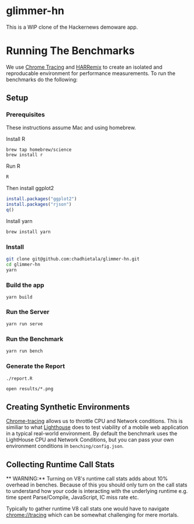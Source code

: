 # glimmer-hn

This is a WIP clone of the Hackernews demoware app.

# Running The Benchmarks

We use [Chrome Tracing](https://github.com/krisselden/chrome-tracing) and [HARRemix](https://github.com/krisselden/har-remix) to create an isolated and reproducable environment for performance measurements. To run the benchmarks do the following:

## Setup
### Prerequisites

These instructions assume Mac and using homebrew.

Install R
```sh
brew tap homebrew/science
brew install r
```

Run R
```sh
R
```

Then install ggplot2
```R
install.packages("ggplot2")
install.packages("rjson")
q()
```

Install yarn
```sh
brew install yarn
```

### Install

```sh
git clone git@github.com:chadhietala/glimmer-hn.git
cd glimmer-hn
yarn
```

### Build the app
```
yarn build
```

### Run the Server

```sh
yarn run serve
```

### Run the Benchmark

```sh
yarn run bench
```

### Generate the Report
```sh
./report.R
```

```
open results/*.png
```

## Creating Synthetic Environments

[Chrome-tracing](https://github.com/krisselden/chrome-tracing) allows us to throttle CPU and Network conditions. This is similiar to what [Lighthouse](https://github.com/GoogleChrome/lighthouse) does to test viability of a mobile web application in a typical real-world environment. By default the benchmark uses the LightHouse CPU and Network Conditions, but you can pass your own environment conditions in `benching/config.json`.

## Collecting Runtime Call Stats

** WARNING:** Turning on V8's runtime call stats adds about 10% overhead in benches. Because of this you should only turn on the call stats to understand how your code is interacting with the underlying runtime e.g. time spent Parse/Compile, JavaScript, IC miss rate etc.

Typically to gather runtime V8 call stats one would have to navigate [chrome://tracing](chrome://tracing) which can be somewhat challenging for mere mortals.
